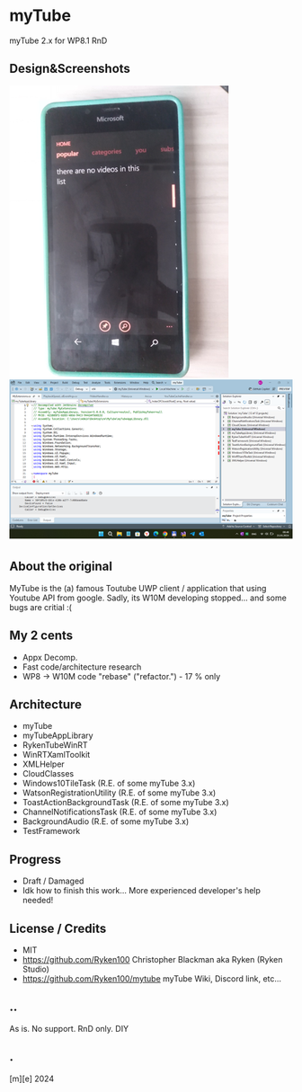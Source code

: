 # myTube
myTube 2.x for WP8.1 RnD

## Design&Screenshots
![](Images/shot01.png)
![](Images/shot02.png)

## About the original
MyTube is the (a) famous Toutube UWP client / application that using Youtube API from google. 
Sadly, its W10M developing stopped... and some bugs are critial :( 

## My 2 cents
- Appx Decomp.
- Fast code/architecture research
- WP8 -> W10M code "rebase" ("refactor.") - 17 % only  

## Architecture
- myTube
- myTubeAppLibrary
- RykenTubeWinRT
- WinRTXamlToolkit
- XMLHelper
- CloudClasses
- Windows10TileTask (R.E. of some myTube 3.x)
- WatsonRegistrationUtility (R.E. of some myTube 3.x)
- ToastActionBackgroundTask (R.E. of some myTube 3.x)
- ChannelNotificationsTask (R.E. of some myTube 3.x)
- BackgroundAudio (R.E. of some myTube 3.x)
- TestFramework

## Progress
- Draft / Damaged
- Idk how to finish this work... More experienced developer's help needed!

## License / Credits
- MIT  
- https://github.com/Ryken100 Christopher Blackman aka Ryken (Ryken Studio) 
- https://github.com/Ryken100/mytube myTube Wiki, Discord link, etc...


## ..
As is. No support. RnD only. DIY

## .
[m][e] 2024
